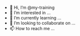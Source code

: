 - 👋 Hi, I’m @my-training
- 👀 I’m interested in ...
- 🌱 I’m currently learning ...
- 💞️ I’m looking to collaborate on ...
- 📫 How to reach me ...

<!---
my-utraining/my-utraining is a ✨ special ✨ repository because its `README.md` (this file) appears on your GitHub profile.
You can click the Preview link to take a look at your changes.
--->
